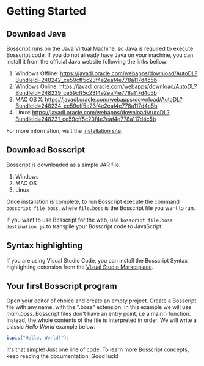 # Getting Started

## Download Java

Bosscript runs on the Java Virtual Machine, so Java is required to execute Bosscript code. If you
do not already have Java on your machine, you can install it from the official Java website following the links bellow:

1. Windows Offline: https://javadl.oracle.com/webapps/download/AutoDL?BundleId=248242_ce59cff5c23f4e2eaf4e778a117d4c5b
2. Windows Online: https://javadl.oracle.com/webapps/download/AutoDL?BundleId=248239_ce59cff5c23f4e2eaf4e778a117d4c5b
3. MAC OS X: https://javadl.oracle.com/webapps/download/AutoDL?BundleId=248234_ce59cff5c23f4e2eaf4e778a117d4c5b
4. Linux: https://javadl.oracle.com/webapps/download/AutoDL?BundleId=248231_ce59cff5c23f4e2eaf4e778a117d4c5b

For more information, visit the [installation site](https://www.java.com/en/download/manual.jsp).

## Download Bosscript

Bosscript is downloaded as a simple JAR file.

1. Windows 
2. MAC OS
3. Linux

Once installation is complete, to run Bosscript execute the command
`bosscript file.boss`, where `file.boss` is the Bosscript file you want to run.

If you want to use Bosscript for the web,
use `bosscript file.boss destination.js` to transpile your Bosscript code to JavaScript.

## Syntax highlighting

If you are using Visual Studio Code, you can install the Bosscript Syntax highlighting extension from the [Visual Studio
Marketplace](https://marketplace.visualstudio.com/items?itemName=fwcd.kotlin).

## Your first Bosscript program

Open your editor of choice and create an empty project. Create a Bosscript file with any name, with the ".boss" extension.
In this example we will use *main.boss*. Bosscript files don't have an entry point, i.e a main() function. Instead, the
whole contents of the file is interpreted in order. We will write a classic *Hello World* example below:

 ```typescript
 ispis("Hello, World!");
 ```

It's that simple! Just one line of code. To learn more Bosscript concepts, keep reading the documentation. Good luck!








